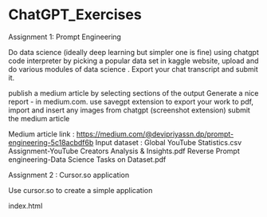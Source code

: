 # ChatGPT_Exercises

Assignment 1: Prompt Engineering


Do data science (ideally deep learning but simpler one is fine)  using chatgpt code interpreter by picking a popular data set in kaggle website, upload and do various modules of data science . Export your chat transcript and submit it. 

publish a medium article by selecting sections of the output 
Generate a nice report - in medium.com. use savegpt extension to export your work to pdf, import and insert any images from chatgpt (screenshot extension) 
submit the medium article

Medium article link : https://medium.com/@devipriyassn.dp/prompt-engineering-5c18acbdf6b
Input dataset : Global YouTube Statistics.csv
Assignment-YouTube Creators Analysis & Insights.pdf
Reverse Prompt engineering-Data Science Tasks on Dataset.pdf

Assignment 2 : Cursor.so application

Use cursor.so to create a simple application

index.html
